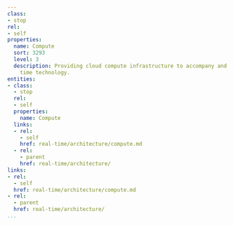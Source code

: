 ```yaml
---
class:
- stop
rel:
- self
properties:
  name: Compute
  sort: 3293
  level: 3
  description: Providing cloud compute infrastructure to accompany and support real
    time technology.
entities:
- class:
  - stop
  rel:
  - self
  properties:
    name: Compute
  links:
  - rel:
    - self
    href: real-time/architecture/compute.md
  - rel:
    - parent
    href: real-time/architecture/
links:
- rel:
  - self
  href: real-time/architecture/compute.md
- rel:
  - parent
  href: real-time/architecture/
...
```

